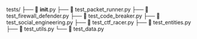 tests/
├── 🐍 __init__.py
├── 🐍 test_packet_runner.py
├── 🐍 test_firewall_defender.py
├── 🐍 test_code_breaker.py
├── 🐍 test_social_engineering.py
├── 🐍 test_ctf_racer.py
├── 🐍 test_entities.py
├── 🐍 test_utils.py
└── 🐍 test_data.py
